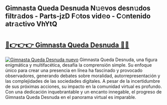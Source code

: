 ## Gimnasta Queda Desnuda N𝚞𝚎vos desn𝚞dos filtr𝚊dos - Parts-jzD F𝚘tos vid𝚎o - C𝚘ntenido atr𝚊ctivo VhYtQ

# <h2><a href="http://mb80r8.tromn.icu/?c=Gimnasta+Queda+Desnuda">🔗👉👉👉 Gimnasta Queda Desnuda 🔗🔗</a></h2>

[![Gimnasta Queda Desnuda nuevo](https://i.imgur.com/pEAQMta.gif)](http://mb80r8.tromn.icu/?c=Gimnasta+Queda+Desnuda)
Gimnasta Queda Desnuda, una figura enigmática y multifacética, desafía la comprensión simple. Su enfoque único para crear una presencia en línea ha fascinado y provocado observadores, generando debates sobre moralidad, autorrepresentación y las complejidades de las sociedades digitales. A pesar de la incertidumbre de sus próximas acciones, su impacto en la comunidad virtual es profundo. Con una dedicación inquebrantable y un encanto innegable, el progreso de Gimnasta Queda Desnuda en el panorama virtual es imparable.
